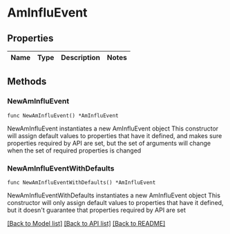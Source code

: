 # AmInfluEvent

## Properties

Name | Type | Description | Notes
------------ | ------------- | ------------- | -------------

## Methods

### NewAmInfluEvent

`func NewAmInfluEvent() *AmInfluEvent`

NewAmInfluEvent instantiates a new AmInfluEvent object
This constructor will assign default values to properties that have it defined,
and makes sure properties required by API are set, but the set of arguments
will change when the set of required properties is changed

### NewAmInfluEventWithDefaults

`func NewAmInfluEventWithDefaults() *AmInfluEvent`

NewAmInfluEventWithDefaults instantiates a new AmInfluEvent object
This constructor will only assign default values to properties that have it defined,
but it doesn't guarantee that properties required by API are set


[[Back to Model list]](../README.md#documentation-for-models) [[Back to API list]](../README.md#documentation-for-api-endpoints) [[Back to README]](../README.md)


